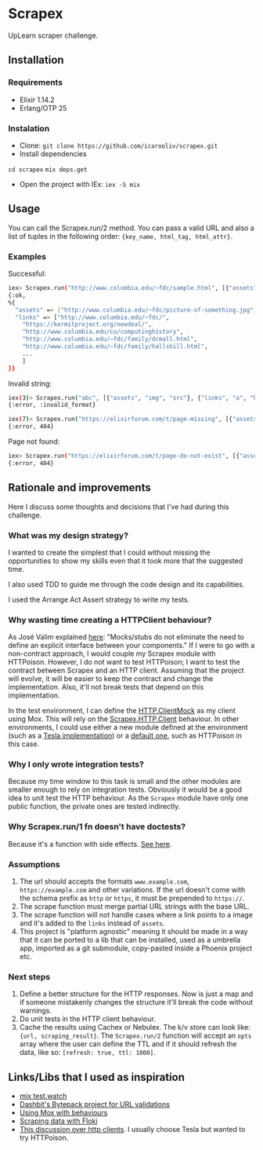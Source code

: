 # Scrapex

UpLearn scraper challenge.

## Installation

### Requirements

- Elixir 1.14.2
- Erlang/OTP 25

### Instalation

- Clone:
  `git clone https://github.com/icarooliv/scrapex.git`
- Install dependencies

`cd scrapex`
`mix deps.get`

- Open the project with IEx:
  `iex -S mix`

## Usage

You can call the Scrapex.run/2 method. You can pass a valid URL and also a list of tuples in the following order: `{key_name, html_tag, html_attr}`.

### Examples

Successful:

```bash
iex> Scrapex.run("http://www.columbia.edu/~fdc/sample.html", [{"assets", "img", "src"}, {"links", "a", "href"}])
{:ok,
%{
  "assets" => ["http://www.columbia.edu/~fdc/picture-of-something.jpg"],
  "links" => ["http://www.columbia.edu/~fdc/",
    "https://kermitproject.org/newdeal/",
    "http://www.columbia.edu/cu/computinghistory",
    "http://www.columbia.edu/~fdc/family/dcmall.html",
    "http://www.columbia.edu/~fdc/family/hallshill.html",
    ...
    ]
}}
```

Invalid string:

```bash
iex(3)> Scrapex.run("abc", [{"assets", "img", "src"}, {"links", "a", "href"}])
{:error, :invalid_format}
```

```bash
iex(7)> Scrapex.run("https://elixirforum.com/t/page-missing", [{"assets", "img", "src"}, {"links", "a", "href"}])
{:error, 404}
```

Page not found:

```bash
iex> Scrapex.run("https://elixirforum.com/t/page-do-not-exist", [{"assets", "img", "src"}, {"links", "a", "href"}])
{:error, 404}
```

## Rationale and improvements

Here I discuss some thoughts and decisions that I've had during this challenge.

### What was my design strategy?

I wanted to create the simplest that I could without missing the opportunities to show my skills even that it took more that the suggested time.

I also used TDD to guide me through the code design and its capabilities.

I used the Arrange Act Assert strategy to write my tests.

### Why wasting time creating a HTTPClient behaviour?

As José Valim explained [here](https://blog.plataformatec.com.br/2015/10/mocks-and-explicit-contracts/): "Mocks/stubs do not eliminate the need to define an explicit interface between your components." If I were to go with a non-contract approach, I would couple my Scrapex module with HTTPoison. However, I do not want to test HTTPoison; I want to test the contract between Scrapex and an HTTP client. Assuming that the project will evolve, it will be easier to keep the contract and change the implementation. Also, it'll not break tests that depend on this implementation.

In the test environment, I can define the [HTTP.ClientMock](https://github.com/icarooliv/scrapex/blob/main/test/test_helper.exs#L3-L4) as my client using Mox. This will rely on the [Scrapex.HTTP.Client](https://github.com/icarooliv/scrapex/blob/main/lib/scrapex/http/client.ex) behaviour. In other environments, I could use either a new module defined at the environment (such as a [Tesla implementation](https://github.com/teamon/tesla)) or a [default one](https://github.com/icarooliv/scrapex/blob/main/lib/scrapex/http/client.ex#L16-L19), such as HTTPoison in this case.

### Why I only wrote integration tests?

Because my time window to this task is small and the other modules are smaller enough to rely on integration tests. Obviously it would be a good idea to unit test the HTTP behaviour. As the `Scrapex` module have only one public function, the private ones are tested indirectly.

### Why Scrapex.run/1 fn doesn't have doctests?

Because it's a function with side effects. [See here](https://elixirforum.com/t/doctests-and-http-calls/1508/2).

### Assumptions

1. The url should accepts the formats `www.example.com`, `https://example.com` and other variations. If the url doesn't come with the schema prefix as `http` or `https`, it must be prepended to `https://`.
2. The scrape function must merge partial URL strings with the base URL.
3. The scrape function will not handle cases where a link points to a image and it's added to the `links` instead of `assets`.
4. This project is "platform agnostic" meaning it should be made in a way that it can be ported to a lib that can be installed, used as a umbrella app, imported as a git submodule, copy-pasted inside a Phoenix project etc.

### Next steps

1. Define a better structure for the HTTP responses. Now is just a map and if someone mistakenly changes the structure it'll break the code without warnings.
2. Do unit tests in the HTTP client behaviour.
3. Cache the results using Cachex or Nebulex. The k/v store can look like: `{url, scraping_result}`. The `Scrapex.run/2` function will accept an `opts` array where the user can define the TTL and if it should refresh the data, like so: `[refresh: true, ttl: 1000]`.

## Links/Libs that I used as inspiration

- [mix test.watch](https://github.com/lpil/mix-test.watch)
- [Dashbit's Bytepack project for URL validations](https://github.com/dashbitco/bytepack_archive/blob/main/apps/bytepack/lib/bytepack/extensions/ecto/validations.ex)
- [Using Mox with behaviours](https://blog.appsignal.com/2023/04/11/an-introduction-to-mocking-tools-for-elixir.html)
- [Scraping data with Floki](https://fullstackphoenix.com/tutorials/scraping-data-with-elixir-and-floki)
- [This discussion over http clients](https://elixirforum.com/t/mint-vs-finch-vs-gun-vs-tesla-vs-httpoison-etc/38588). I usually choose Tesla but wanted to try HTTPoison.
